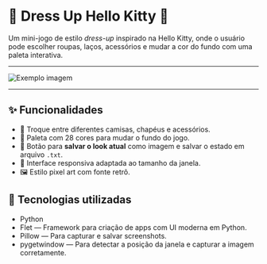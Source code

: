 # 🎀 Dress Up Hello Kitty 🎀

Um mini-jogo de estilo *dress-up* inspirado na Hello Kitty, onde o usuário pode escolher roupas, laços, acessórios e mudar a cor do fundo com uma paleta interativa.

---

<img src="Jogo-da-Hello-Kitty/print.png" alt="Exemplo imagem">

---

## ✨ Funcionalidades

- 👚 Troque entre diferentes camisas, chapéus e acessórios.
- 🎨 Paleta com 28 cores para mudar o fundo do jogo.
- 💾 Botão para **salvar o look atual** como imagem e salvar o estado em arquivo `.txt`.
- 📐 Interface responsiva adaptada ao tamanho da janela.
- 🖼️ Estilo pixel art com fonte retrô.

## 🧱 Tecnologias utilizadas

- Python
- Flet — Framework para criação de apps com UI moderna em Python.
- Pillow — Para capturar e salvar screenshots.
- pygetwindow — Para detectar a posição da janela e capturar a imagem corretamente.
